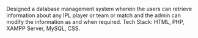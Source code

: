 Designed a database management system wherein the users can retrieve information about any IPL player or team or match and the admin can modify the information as and when required.
Tech Stack: HTML, PHP, XAMPP Server, MySQL, CSS.
